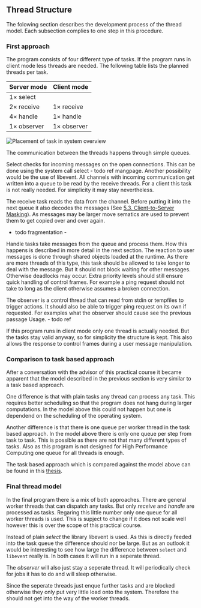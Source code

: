 ## Thread Structure

The folowing section describes the development process of the thread model.
Each subsection complies to one step in this procedure.

### First approach

The program consists of four different type of tasks.
If the program runs in client mode less threads are needed.
The following table lists the planned threads per task.

| Server mode | Client mode |
| ----------- | ----------- |
| 1× select   |             |
| 2× receive  | 1× receive  |
| 4× handle   | 1× handle   |
| 1× observer | 1× observer |

![Placement of task in system overview](../pictures/task.svg)

The communication between the threads happens through simple queues.

Select checks for incoming messages on the open connections.
This can be done using the system call select - todo ref mangpage.
Another possibility would be the use of libevent.
All channels with incoming communication get written into a queue to be read by the receive threads.
For a client this task is not really needed. For simplicity it may stay nevertheless.

The receive task reads the data from the channel.
Before putting it into the next queue it also decodes the messages (See [5.3. Client-to-Server Masking](https://tools.ietf.org/html/rfc6455#section-5.3)).
As messages may be larger move sematics are used to prevent them to get copied over and over again.
- todo fragmentation -

Handle tasks take messages from the queue and process them.
How this happens is described in more detail in the next section.
The reaction to user messages is done through shared objects loaded at the runtime.
As there are more threads of this type, this task should be allowed to take longer to deal with the message.
But it should not block waiting for other messages. Otherwise deadlocks may occur.
Extra priority levels should still ensure quick handling of control frames.
For example a ping request should not take to long as the client otherwise assumes a broken connection.

The observer is a control thread that can read from stdin or tempfiles to trigger actions.
It should also be able to trigger ping request on its own if requested.
For examples what the observer should cause see the previous passage Usage. - todo ref

If this program runs in client mode only one thread is actually needed.
But the tasks stay valid anyway, so for simplicity the structure is kept.
This also allows the response to control frames during a user message manipulation.


### Comparison to task based approach

After a conversation with the advisor of this practical course it became apparent
that the model described in the previous section is very similar to a task based approach.

One difference is that with plain tasks any thread can process any task.
This requires better scheduling so that the program does not hang during larger computations.
In the model above this could not happen but one is dependend on the scheduling of the operating system.

Another difference is that there is one queue per worker thread in the task based approach.
In the model above there is only one queue per step from task to task.
This is possible as there are not that many different types of tasks.
Also as this program is not designed for High Performance Computing
one queue for all threads is enough.

The task based approach which is compared against the model above can be found in this [thesis](http://www.mnm-team.org/~fuchst/master_thesis_tobias_fuchs.pdf#figure.caption.49).


### Final thread model

In the final program there is a mix of both approaches.
There are general worker threads that can dispatch any tasks.
But only _receive_ and _handle_ are processed as tasks.
Regaring this little number only one queue for all worker threads is used.
This is supject to change if it does not scale well
however this is over the scope of this practical course.

Instead of plain _select_ the library libevent is used.
As this is directly feeded into the task queue the difference should nor be large.
But as an outlook it would be interesting to see how large the difference
between `select` and `libevent` really is.
In both cases it will run in a seperate thread.

The _observer_ will also just stay a seperate thread.
It will periodically check for jobs it has to do and will sleep otherwise.

Since the seperate threads just enque further tasks and are blocked otherwise
they only put very little load onto the system.
Therefore the should not get into the way of the worker threads.

